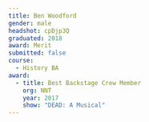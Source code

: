 ```yaml
---
title: Ben Woodford
gender: male
headshot: cpDjp3Q
graduated: 2018
award: Merit
submitted: false
course: 
  - History BA
award: 
  - title: Best Backstage Crew Member
    org: NNT
    year: 2017
    show: "DEAD: A Musical"
---
```

